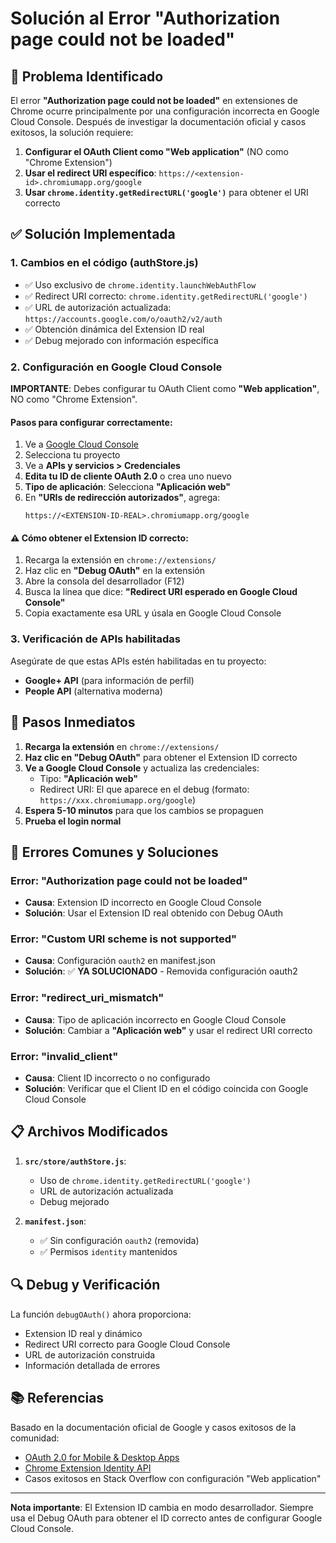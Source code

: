 # Solución al Error "Authorization page could not be loaded"

## 🎯 Problema Identificado

El error **"Authorization page could not be loaded"** en extensiones de Chrome ocurre principalmente por una configuración incorrecta en Google Cloud Console. Después de investigar la documentación oficial y casos exitosos, la solución requiere:

1. **Configurar el OAuth Client como "Web application"** (NO como "Chrome Extension")
2. **Usar el redirect URI específico**: `https://<extension-id>.chromiumapp.org/google`
3. **Usar `chrome.identity.getRedirectURL('google')`** para obtener el URI correcto

## ✅ Solución Implementada

### 1. Cambios en el código (authStore.js)
- ✅ Uso exclusivo de `chrome.identity.launchWebAuthFlow`
- ✅ Redirect URI correcto: `chrome.identity.getRedirectURL('google')`
- ✅ URL de autorización actualizada: `https://accounts.google.com/o/oauth2/v2/auth`
- ✅ Obtención dinámica del Extension ID real
- ✅ Debug mejorado con información específica

### 2. Configuración en Google Cloud Console

**IMPORTANTE**: Debes configurar tu OAuth Client como **"Web application"**, NO como "Chrome Extension".

#### Pasos para configurar correctamente:

1. Ve a [Google Cloud Console](https://console.cloud.google.com/)
2. Selecciona tu proyecto
3. Ve a **APIs y servicios > Credenciales**
4. **Edita tu ID de cliente OAuth 2.0** o crea uno nuevo
5. **Tipo de aplicación**: Selecciona **"Aplicación web"**
6. En **"URIs de redirección autorizados"**, agrega:
   ```
   https://<EXTENSION-ID-REAL>.chromiumapp.org/google
   ```

#### ⚠️ Cómo obtener el Extension ID correcto:

1. Recarga la extensión en `chrome://extensions/`
2. Haz clic en **"Debug OAuth"** en la extensión
3. Abre la consola del desarrollador (F12)
4. Busca la línea que dice: **"Redirect URI esperado en Google Cloud Console"**
5. Copia exactamente esa URL y úsala en Google Cloud Console

### 3. Verificación de APIs habilitadas

Asegúrate de que estas APIs estén habilitadas en tu proyecto:
- **Google+ API** (para información de perfil)
- **People API** (alternativa moderna)

## 🚀 Pasos Inmediatos

1. **Recarga la extensión** en `chrome://extensions/`
2. **Haz clic en "Debug OAuth"** para obtener el Extension ID correcto
3. **Ve a Google Cloud Console** y actualiza las credenciales:
   - Tipo: **"Aplicación web"**
   - Redirect URI: El que aparece en el debug (formato: `https://xxx.chromiumapp.org/google`)
4. **Espera 5-10 minutos** para que los cambios se propaguen
5. **Prueba el login normal**

## 🚨 Errores Comunes y Soluciones

### Error: "Authorization page could not be loaded"
- **Causa**: Extension ID incorrecto en Google Cloud Console
- **Solución**: Usar el Extension ID real obtenido con Debug OAuth

### Error: "Custom URI scheme is not supported"
- **Causa**: Configuración `oauth2` en manifest.json
- **Solución**: ✅ **YA SOLUCIONADO** - Removida configuración oauth2

### Error: "redirect_uri_mismatch"
- **Causa**: Tipo de aplicación incorrecto en Google Cloud Console
- **Solución**: Cambiar a **"Aplicación web"** y usar el redirect URI correcto

### Error: "invalid_client"
- **Causa**: Client ID incorrecto o no configurado
- **Solución**: Verificar que el Client ID en el código coincida con Google Cloud Console

## 📋 Archivos Modificados

1. **`src/store/authStore.js`**: 
   - Uso de `chrome.identity.getRedirectURL('google')`
   - URL de autorización actualizada
   - Debug mejorado

2. **`manifest.json`**: 
   - ✅ Sin configuración `oauth2` (removida)
   - ✅ Permisos `identity` mantenidos

## 🔍 Debug y Verificación

La función `debugOAuth()` ahora proporciona:
- Extension ID real y dinámico
- Redirect URI correcto para Google Cloud Console
- URL de autorización construida
- Información detallada de errores

## 📚 Referencias

Basado en la documentación oficial de Google y casos exitosos de la comunidad:
- [OAuth 2.0 for Mobile & Desktop Apps](https://developers.google.com/identity/protocols/oauth2/native-app)
- [Chrome Extension Identity API](https://developer.chrome.com/docs/extensions/reference/identity/)
- Casos exitosos en Stack Overflow con configuración "Web application"

---

**Nota importante**: El Extension ID cambia en modo desarrollador. Siempre usa el Debug OAuth para obtener el ID correcto antes de configurar Google Cloud Console.